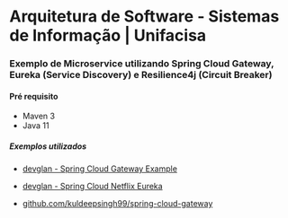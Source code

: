 # Arquitetura de Software - Sistemas de Informação | Unifacisa

### Exemplo de Microservice utilizando Spring Cloud Gateway, Eureka (Service Discovery)  e Resilience4j (Circuit Breaker)

#### Pré requisito
* Maven 3
* Java 11

##### Exemplos utilizados

* [devglan - Spring Cloud Gateway Example](https://www.devglan.com/spring-cloud/spring-cloud-gateway-example)

* [devglan - Spring Cloud Netflix Eureka](https://www.devglan.com/spring-cloud/spring-cloud-netflix-eureka)

* [github.com/kuldeepsingh99/spring-cloud-gateway](https://github.com/kuldeepsingh99/spring-cloud-gateway)

  


